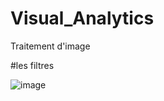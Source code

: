 # Visual_Analytics
Traitement d'image

#les filtres

![image](https://user-images.githubusercontent.com/54851310/173614465-4f4b6281-cc5a-4614-b1bd-c56a652ff0eb.png)


